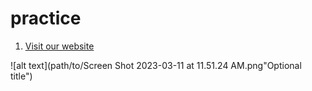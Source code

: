 # practice

1. [Visit our website](http://playbill.com "Click here to visit our website")

![alt text](path/to/Screen Shot 2023-03-11 at 11.51.24 AM.png"Optional title")

